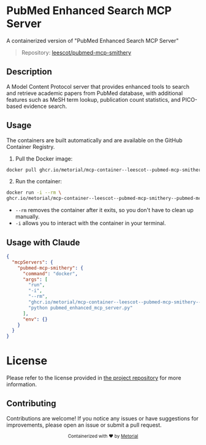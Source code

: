 
# PubMed Enhanced Search MCP Server

A containerized version of "PubMed Enhanced Search MCP Server"

> Repository: [leescot/pubmed-mcp-smithery](https://github.com/leescot/pubmed-mcp-smithery)

## Description

A Model Content Protocol server that provides enhanced tools to search and retrieve academic papers from PubMed database, with additional features such as MeSH term lookup, publication count statistics, and PICO-based evidence search.


## Usage

The containers are built automatically and are available on the GitHub Container Registry.

1. Pull the Docker image:

```bash
docker pull ghcr.io/metorial/mcp-container--leescot--pubmed-mcp-smithery--pubmed-mcp-smithery
```

2. Run the container:

```bash
docker run -i --rm \ 
ghcr.io/metorial/mcp-container--leescot--pubmed-mcp-smithery--pubmed-mcp-smithery  "python pubmed_enhanced_mcp_server.py"
```

- `--rm` removes the container after it exits, so you don't have to clean up manually.
- `-i` allows you to interact with the container in your terminal.




## Usage with Claude

```json
{
  "mcpServers": {
    "pubmed-mcp-smithery": {
      "command": "docker",
      "args": [
        "run",
        "-i",
        "--rm",
        "ghcr.io/metorial/mcp-container--leescot--pubmed-mcp-smithery--pubmed-mcp-smithery",
        "python pubmed_enhanced_mcp_server.py"
      ],
      "env": {}
    }
  }
}
```

# License

Please refer to the license provided in [the project repository](https://github.com/leescot/pubmed-mcp-smithery) for more information.

## Contributing

Contributions are welcome! If you notice any issues or have suggestions for improvements, please open an issue or submit a pull request.

<div align="center">
  <sub>Containerized with ❤️ by <a href="https://metorial.com">Metorial</a></sub>
</div>
  